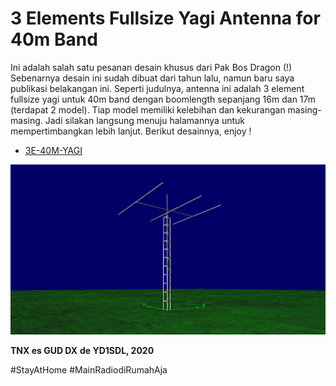# 3 Elements Fullsize Yagi Antenna for 40m Band

Ini adalah salah satu pesanan desain khusus dari Pak Bos Dragon (!)
Sebenarnya desain ini sudah dibuat dari tahun lalu, namun baru saya publikasi belakangan ini.
Seperti judulnya, antenna ini adalah 3 element fullsize yagi untuk 40m band dengan boomlength sepanjang 16m dan 17m (terdapat 2 model). Tiap model memiliki kelebihan dan kekurangan masing-masing. Jadi silakan langsung menuju halamannya untuk mempertimbangkan lebih lanjut.
Berikut desainnya, enjoy !
* [3E-40M-YAGI](https://handiko.github.io/3E-40M-YAGI)

![](./2020-05-02-2/panoramic.png)

**TNX es GUD DX**
**de YD1SDL, 2020**

#StayAtHome #MainRadiodiRumahAja
